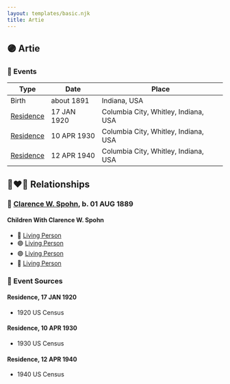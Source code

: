 ```yaml
---
layout: templates/basic.njk
title: Artie
---
```

## 🟣 Artie

### 📆 Events

Type | Date | Place
------ | ------ | ------
Birth | about 1891 | Indiana, USA
[Residence](#event-57fce7f9-9de5-4922-8e07-621ca26e35b3) | 17 JAN 1920 | Columbia City, Whitley, Indiana, USA
[Residence](#event-8aab9a1a-814b-4582-a7f6-078fed2d044b) | 10 APR 1930 | Columbia City, Whitley, Indiana, USA
[Residence](#event-9759dd09-e517-478f-ac9b-c5c6ebd54756) | 12 APR 1940 | Columbia City, Whitley, Indiana, USA

## 👩‍❤️‍👨 Relationships

### 🔵 [Clarence W. Spohn](/people/6/64811370), b. 01 AUG 1889

#### Children With Clarence W. Spohn
* 🔵 [Living Person](/people/1/19086370)
* 🟣 [Living Person](/people/3/31480000)
* 🟣 [Living Person](/people/4/43811338)
* 🔵 [Living Person](/people/9/93500756)
### 📰 Event Sources

#### <a id="event-57fce7f9-9de5-4922-8e07-621ca26e35b3"></a> Residence, 17 JAN 1920
* 1920 US Census

#### <a id="event-8aab9a1a-814b-4582-a7f6-078fed2d044b"></a> Residence, 10 APR 1930
* 1930 US Census

#### <a id="event-9759dd09-e517-478f-ac9b-c5c6ebd54756"></a> Residence, 12 APR 1940
* 1940 US Census
